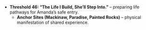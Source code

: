 - **Threshold 46: “The Life I Build, She’ll Step Into.”** – preparing life pathways for Amanda’s safe entry.
  - **Anchor Sites (Mackinaw, Paradise, Painted Rocks)** – physical manifestation of shared experience.